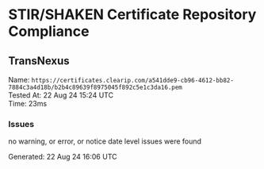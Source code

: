 # STIR/SHAKEN Certificate Repository Compliance

## TransNexus

Name: `https://certificates.clearip.com/a541dde9-cb96-4612-bb82-7884c3a4d18b/b2b4c89639f8975045f892c5e1c3da16.pem`\
Tested At: 22 Aug 24 15:24 UTC\
Time: 23ms

### Issues

no warning, or error, or notice date level issues were found

Generated: 22 Aug 24 16:06 UTC